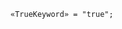 <!-- This file is generated automatically by infrastructure scripts. Please don't edit by hand. -->

```{ .ebnf .slang-ebnf #TrueKeyword }
«TrueKeyword» = "true";
```
